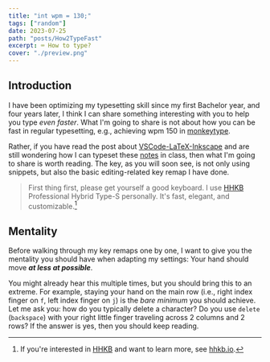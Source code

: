 ```yaml
---
title: "int wpm = 130;"
tags: ["random"]
date: 2023-07-25
path: "posts/How2TypeFast"
excerpt: ⌨️ How to type?
cover: "./preview.png"
---
```


## Introduction

I have been optimizing my typesetting skill since my first Bachelor year, and four years later, I think I can share something interesting with you to help you type *even faster*. What I'm going to share is not about how you can be fast in regular typesetting, e.g., achieving wpm 150 in [monkeytype](https://monkeytype.com).

Rather, if you have read the post about [VSCode-LaTeX-Inkscape](./VSCode-LaTeX-Inkscape) and are still wondering how I can typeset these [notes](./Notes) in class, then what I'm going to share is worth reading. The key, as you will soon see, is not only using snippets, but also the basic editing-related key remap I have done.

> First thing first, please get yourself a good keyboard. I use [HHKB](https://happyhackingkb.com/) Professional Hybrid Type-S personally. It's fast, elegant, and customizable.[^1]

[^1]: If you're interested in [HHKB](https://happyhackingkb.com/) and want to learn more, see [hhkb.io](https://hhkb.io).

## Mentality

Before walking through my key remaps one by one, I want to give you the mentality you should have when adapting my settings: Your hand should move ***at less at possible***.

You might already hear this multiple times, but you should bring this to an extreme. For example, staying your hand on the main row (i.e., right index finger on `f`, left index finger on `j`) is the *bare minimum* you should achieve. Let me ask you: how do you typically delete a character? Do you use `delete` (`backspace`) with your right little finger traveling across 2 columns and 2 rows? If the answer is yes, then you should keep reading.
